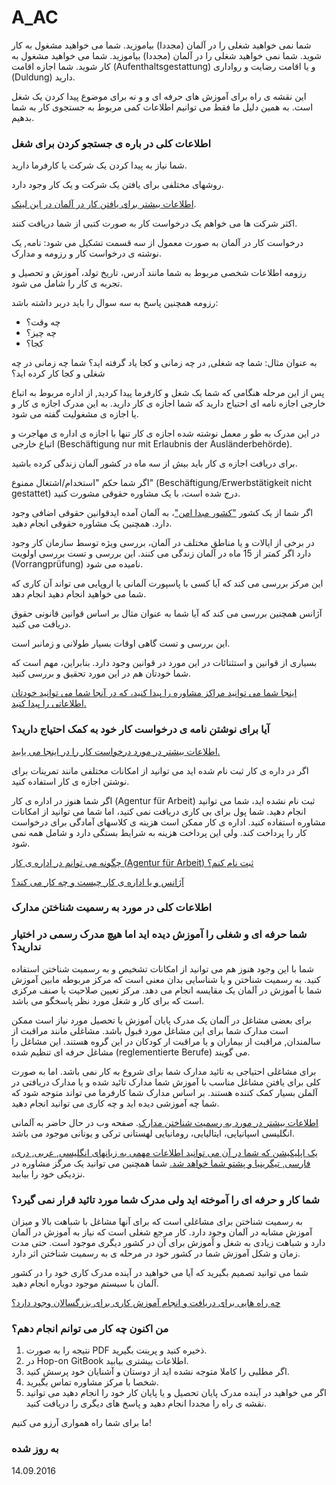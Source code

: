 A_AC
===

شما نمی خواهید شغلی را در آلمان (مجددا) بیاموزید. شما می خواهید مشغول به کار شوید. شما نمی خواهید شغلی را در آلمان (مجددا) بیاموزید. شما می خواهید مشغول به کار شوید. شما اجازه اقامت (Aufenthaltsgestattung) و یا اقامت رضایت و رواداری (Duldung) دارید.

این نقشه ی راه برای آموزش های حرفه ای و و نه برای موضوع پیدا کردن یک شغل است. به همین دلیل ما فقط می توانیم اطلاعات کمی مربوط به جستجوی کار به شما بدهیم.

### اطلاعات کلی در باره ی جستجو کردن برای شغل

شما نیاز به پیدا کردن یک شرکت یا کارفرما دارید.

روشهای مختلفی برای یافتن یک شرکت و یک کار وجود دارد.

[اطلاعات بیشتر برای یافتن کار در آلمان در این لینک](#arbeit).

اکثر شرکت ها می خواهم یک درخواست کار به صورت کتبی از شما دریافت کنند.

درخواست کار در آلمان به صورت معمول از سه قسمت تشکیل می شود: نامه, یک نوشته ی درخواست کار و رزومه و مدارک.

رزومه اطلاعات شخصی مربوط به شما مانند آدرس، تاريخ تولد، آموزش و تحصیل و تجربه ی کار را شامل می شود.

رزومه همچنین پاسخ به سه سوال را باید دربر داشته باشد:

- چه وقت؟
- چه چیز؟
- کجا؟

به عنوان مثال: شما چه شغلی, در چه زمانی و کجا یاد گرفته اید؟ شما چه زمانی در چه شغلی و کجا کار کرده اید؟

پس از این مرحله هنگامی که شما یک شغل و کارفرما پیدا کردید, از اداره مربوط به اتباع خارجی اجازه نامه ای احتیاج دارید که شما اجازه ی کار دارید. به این مدرک اجازه ی کار و یا اجازه ی مشغولیت گفته می شود.

در این مدرک به طو ر معمل نوشته شده اجازه ی کار تنها با اجازه ی اداره ی مهاجرت و اتباع خارجی (Beschäftigung nur mit Erlaubnis der Ausländerbehörde).

برای دریافت اجازه ی کار باید بیش از سه ماه در کشور آلمان زندگی کرده باشید.

اگر شما حکم "استخدام/اشتغال ممنوع" (Beschäftigung/Erwerbstätigkeit nicht gestattet) درج شده است، با یک مشاوره حقوقی مشورت کنید.

اگر شما از یک کشور ["کشور مبدا امن"](http://www.bamf.de/DE/Fluechtlingsschutz/Sonderverfahren/SichereHerkunftsl%C3%A4nder/sichere-herkunftsl%C3%A4nder-node.html)، به آلمان آمده ایدقوانین حقوقی اضافی وجود دارد. همچنین یک مشاوره حقوقی انجام دهید.

در برخی از ایالات و یا مناطق مختلف در آلمان، بررسی ویژه توسط سازمان کار وجود دارد اگر کمتر از 15 ماه در آلمان زندگی می کنند. این بررسی و تست بررسی اولویت (Vorrangprüfung) نامیده می شود.

این مرکز بررسی می کند که آیا کسی با پاسپورت آلمانی یا اروپایی می تواند آن کاری که شما می خواهید انجام دهید انجام دهد.

آژانس همچنین بررسی می کند که آیا شما به عنوان مثال بر اساس قوانین قانونی حقوق دریافت می کنید.

این بررسی و تست گاهی اوقات بسیار طولانی و زمانبر است.

بسیاری از قوانین و استثنائات در این مورد در قوانین وجود دارد. بنابراین، مهم است که شما خودتان هم در این مورد تحقیق و بررسی کنید.

[اینجا شما می توانید مراکز مشاوره را پیدا کنید، که در آنجا شما می توانید خودتان اطلاعاتی را پیدا کنید.](#migrationsberatung-rechtsberatung)

### آیا برای نوشتن نامه ی درخواست کار خود به کمک احتیاج دارید؟

[اطلاعات بیشتر در مورد درخواست کار را در اینجا می یابید.](#bewerbung)

اگر در داره ی کار ثبت نام شده اید می توانید از امکانات مختلفی مانند تمرینات برای نوشتن اجازه ی کار استفاده کنید.

اگر شما هنوز در اداره ی کار (Agentur für Arbeit) ثبت نام نشده اید، شما می توانید انجام دهید. شما پول برای بی کاری دریافت نمی کنید، اما شما می توانید از امکانات مشاوره استفاده کنید. اداره ی کار ممکن است هزینه ی کلاسهای آمادگی برای درخواست کار را پرداخت کند. ولی این پرداخت هزینه به شرایط بستگی دارد و شامل همه نمی شود.

[چگونه می توانم در اداره ی کار (Agentur für Arbeit) ثبت نام کنم؟](#agenturregistrierung)

[آژانس و یا اداره ی کار چیست و چه کار می کند؟](#agentur)

### اطلاعات کلی در مورد به رسمیت شناختن مدارک

### شما حرفه ای و شغلی را آموزش دیده اید اما هیچ مدرک رسمی در اختیار ندارید؟

شما با این وجود هنوز هم می توانید از امکانات تشخیص و به رسمیت شناختن استفاده کنید. به رسمیت شناختن و یا شناسایی بدان معنی است که مرکز مربوطه مابین آموزش شما با آموزش در آلمان یک مقایسه انجام می دهد. مرکز تعیین صلاحیت یا صنف مرکزی است که برای کار و شغل مورد نظر پاسخگو می باشد.

برای بعضی مشاغل در آلمان یک مدرک پایان آموزش یا تحصیل مورد نیاز است ممکن است مدارک شما برای این مشاغل مورد قبول باشد. مشاغلی مانند مراقبت از سالمندان, مراقبت از بیماران و یا مراقبت ار کودکان در این گروه هستند. این مشاغل را مشاغل حرفه ای تنظیم شده (reglementierte Berufe) می گویند.

برای مشاغلی احتیاجی به تائید مدارک شما برای شروع به کار نمی باشد. اما به صورت کلی برای یافتن مشاغل مناسب با آموزش شما مدارک تائید شده و یا مدارک دریافتی در آلملن بسیار کمک کننده هستند. بر اساس مدارک شما کارفرما می تواند متوجه شود که شما چه آموزشی دیده اید و چه کاری می توانید انجام دهید.

[اطلاعات بیشتر در مورد به رسمیت شناختن مدارک](http://www.anerkennung-in-deutschland.de). صفحه وب در حال حاضر به آلمانی انگلیسی اسپانیایی، ایتالیایی، رومانیایی لهستانی ترکی و یونانی موجود می باشد.

[یک اپلیکیشن که شما در آن می توانید اطلاعات مهمی به زبانهای انگلیسی, عربی, دری، فارسی, تیگرینیا و پشتو شما خواهد شد.](https://www.anerkennung-in-deutschland.de/html/de/app.php) شما همچنین می توانید یک مرگز مشاوره در نزدیکی خود را بیابید.

### شما کار و حرفه ای را آموخته اید ولی مدرک شما مورد تائید قرار نمی گیرد؟

به رسمیت شناختن برای مشاغلی است که برای آنها مشاغل با شباهت بالا و میزان آموزش مشابه در آلمان وجود دارد. کار مرجع شغلی است که نیاز به آموزش در آلمان دارد و شباهت زیادی به شغل و آموزش برای آن در کشور دیگری موجود است. حتی مدت زمان و شکل آموزش شما در کشور خود در مرحله ی به رسمیت شناختن اثر دارد.

شما می توانید تصمیم بگیرید که آیا می خواهید در آینده مدرک کاری خود را در کشور آلمان با سیستم موجود دوباره انجام دهید.

[چه راه هایی برای دریافت و انجام آموزش کاری برای بزرگسالان وجود دارد؟](#wegezumberufsabschluss)

### من اکنون چه کار می توانم انجام دهم؟

  1. نتیجه را به صورت PDF ذخیره کنید و پرینت بگیرید.
  2. در Hop-on GitBook اطلاعات بیشتری بیابید.
  3. اگر مطلبی را کاملا متوجه نشده اید از دوستان و آشنایان خود پرسش کنید.
  4. شخصا با مرکز مشاوره تماس بگیرید.
  5. اگر می خواهید در آینده مدرک پایان تحصیل و یا پایان کار خود را انجام دهید می توانید نقشه ی راه را مجددا انجام دهید و پاسخ های دیگری را دریافت کنید.

ما برای شما راه همواری آرزو می کنیم!

### به روز شده

14.09.2016
